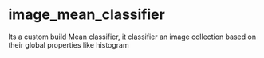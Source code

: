 # image_mean_classifier
Its a custom build Mean classifier, it classifier an image collection based on their global properties like histogram
